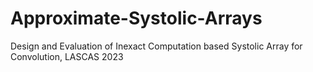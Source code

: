 # Approximate-Systolic-Arrays
Design and Evaluation of Inexact Computation based Systolic Array for Convolution, LASCAS 2023

